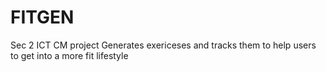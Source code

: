 # FITGEN

Sec 2 ICT CM project 
Generates exericeses and tracks them to help users to get into a more fit lifestyle
